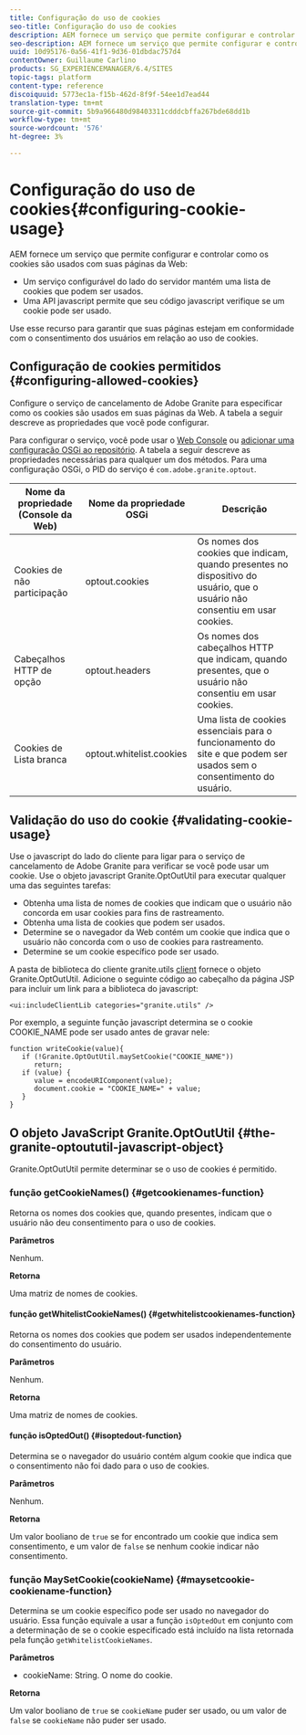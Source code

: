 ```yaml
---
title: Configuração do uso de cookies
seo-title: Configuração do uso de cookies
description: AEM fornece um serviço que permite configurar e controlar como os cookies são usados com suas páginas da Web
seo-description: AEM fornece um serviço que permite configurar e controlar como os cookies são usados com suas páginas da Web
uuid: 10d95176-0a56-41f1-9d36-01dbdac757d4
contentOwner: Guillaume Carlino
products: SG_EXPERIENCEMANAGER/6.4/SITES
topic-tags: platform
content-type: reference
discoiquuid: 5773ec1a-f15b-462d-8f9f-54ee1d7ead44
translation-type: tm+mt
source-git-commit: 5b9a966480d98403311cdddcbffa267bde68dd1b
workflow-type: tm+mt
source-wordcount: '576'
ht-degree: 3%

---
```



# Configuração do uso de cookies{#configuring-cookie-usage}

AEM fornece um serviço que permite configurar e controlar como os cookies são usados com suas páginas da Web:

* Um serviço configurável do lado do servidor mantém uma lista de cookies que podem ser usados.
* Uma API javascript permite que seu código javascript verifique se um cookie pode ser usado.

Use esse recurso para garantir que suas páginas estejam em conformidade com o consentimento dos usuários em relação ao uso de cookies.

## Configuração de cookies permitidos {#configuring-allowed-cookies}

Configure o serviço de cancelamento de Adobe Granite para especificar como os cookies são usados em suas páginas da Web. A tabela a seguir descreve as propriedades que você pode configurar.

Para configurar o serviço, você pode usar o [Web Console](/help/sites-deploying/configuring-osgi.md#osgi-configuration-with-the-web-console) ou [adicionar uma configuração OSGi ao repositório](/help/sites-deploying/configuring-osgi.md#adding-a-new-configuration-to-the-repository). A tabela a seguir descreve as propriedades necessárias para qualquer um dos métodos. Para uma configuração OSGi, o PID do serviço é `com.adobe.granite.optout`.

| Nome da propriedade (Console da Web) | Nome da propriedade OSGi | Descrição |
|---|---|---|
| Cookies de não participação | optout.cookies | Os nomes dos cookies que indicam, quando presentes no dispositivo do usuário, que o usuário não consentiu em usar cookies. |
| Cabeçalhos HTTP de opção | optout.headers | Os nomes dos cabeçalhos HTTP que indicam, quando presentes, que o usuário não consentiu em usar cookies. |
| Cookies de Lista branca | optout.whitelist.cookies | Uma lista de cookies essenciais para o funcionamento do site e que podem ser usados sem o consentimento do usuário. |

## Validação do uso do cookie {#validating-cookie-usage}

Use o javascript do lado do cliente para ligar para o serviço de cancelamento de Adobe Granite para verificar se você pode usar um cookie. Use o objeto javascript Granite.OptOutUtil para executar qualquer uma das seguintes tarefas:

* Obtenha uma lista de nomes de cookies que indicam que o usuário não concorda em usar cookies para fins de rastreamento.
* Obtenha uma lista de cookies que podem ser usados.
* Determine se o navegador da Web contém um cookie que indica que o usuário não concorda com o uso de cookies para rastreamento.
* Determine se um cookie específico pode ser usado.

A pasta de biblioteca do cliente granite.utils [client](/help/sites-developing/clientlibs.md#referencing-client-side-libraries) fornece o objeto Granite.OptOutUtil. Adicione o seguinte código ao cabeçalho da página JSP para incluir um link para a biblioteca do javascript:

`<ui:includeClientLib categories="granite.utils" />`

Por exemplo, a seguinte função javascript determina se o cookie COOKIE_NAME pode ser usado antes de gravar nele:

```
function writeCookie(value){
   if (!Granite.OptOutUtil.maySetCookie("COOKIE_NAME")) 
      return;
   if (value) {
      value = encodeURIComponent(value);
      document.cookie = "COOKIE_NAME=" + value; 
   }
}
```

## O objeto JavaScript Granite.OptOutUtil {#the-granite-optoututil-javascript-object}

Granite.OptOutUtil permite determinar se o uso de cookies é permitido.

### função getCookieNames() {#getcookienames-function}

Retorna os nomes dos cookies que, quando presentes, indicam que o usuário não deu consentimento para o uso de cookies.

**Parâmetros**

Nenhum.

**Retorna**

Uma matriz de nomes de cookies.

#### função getWhitelistCookieNames() {#getwhitelistcookienames-function}

Retorna os nomes dos cookies que podem ser usados independentemente do consentimento do usuário.

**Parâmetros**

Nenhum.

**Retorna**

Uma matriz de nomes de cookies.

#### função isOptedOut() {#isoptedout-function}

Determina se o navegador do usuário contém algum cookie que indica que o consentimento não foi dado para o uso de cookies.

**Parâmetros**

Nenhum.

**Retorna**

Um valor booliano de `true` se for encontrado um cookie que indica sem consentimento, e um valor de `false` se nenhum cookie indicar não consentimento.

### função MaySetCookie(cookieName) {#maysetcookie-cookiename-function}

Determina se um cookie específico pode ser usado no navegador do usuário. Essa função equivale a usar a função `isOptedOut` em conjunto com a determinação de se o cookie especificado está incluído na lista retornada pela função `getWhitelistCookieNames`.

**Parâmetros**

* cookieName: String. O nome do cookie.

**Retorna**

Um valor booliano de `true` se `cookieName` puder ser usado, ou um valor de `false` se `cookieName` não puder ser usado.
